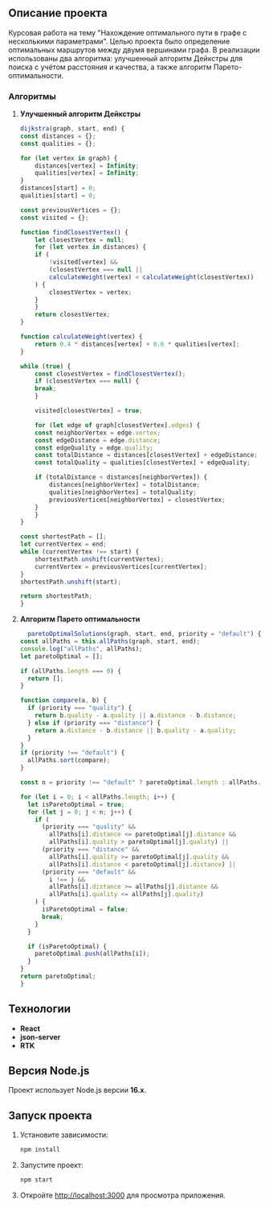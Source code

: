 ## Описание проекта

Курсовая работа на тему "Нахождение оптимального пути в графе с несколькими параметрами".
Целью проекта было определение оптимальных маршрутов между двумя вершинами графа. В реализации использованы два алгоритма: улучшенный алгоритм Дейкстры для поиска с учётом расстояния и качества, а также алгоритм Парето-оптимальности.

### Алгоритмы

1. **Улучшенный алгоритм Дейкстры**

   ```js
   dijkstra(graph, start, end) {
   const distances = {};
   const qualities = {};

   for (let vertex in graph) {
       distances[vertex] = Infinity;
       qualities[vertex] = Infinity;
   }
   distances[start] = 0;
   qualities[start] = 0;

   const previousVertices = {};
   const visited = {};

   function findClosestVertex() {
       let closestVertex = null;
       for (let vertex in distances) {
       if (
           !visited[vertex] &&
           (closestVertex === null ||
           calculateWeight(vertex) < calculateWeight(closestVertex))
       ) {
           closestVertex = vertex;
       }
       }
       return closestVertex;
   }

   function calculateWeight(vertex) {
       return 0.4 * distances[vertex] + 0.6 * qualities[vertex];
   }

   while (true) {
       const closestVertex = findClosestVertex();
       if (closestVertex === null) {
       break;
       }

       visited[closestVertex] = true;

       for (let edge of graph[closestVertex].edges) {
       const neighborVertex = edge.vertex;
       const edgeDistance = edge.distance;
       const edgeQuality = edge.quality;
       const totalDistance = distances[closestVertex] + edgeDistance;
       const totalQuality = qualities[closestVertex] + edgeQuality;

       if (totalDistance < distances[neighborVertex]) {
           distances[neighborVertex] = totalDistance;
           qualities[neighborVertex] = totalQuality;
           previousVertices[neighborVertex] = closestVertex;
       }
       }
   }

   const shortestPath = [];
   let currentVertex = end;
   while (currentVertex !== start) {
       shortestPath.unshift(currentVertex);
       currentVertex = previousVertices[currentVertex];
   }
   shortestPath.unshift(start);

   return shortestPath;
   }
   ```

2. **Алгоритм Парето оптимальности**

   ```js
     paretoOptimalSolutions(graph, start, end, priority = "default") {
   const allPaths = this.allPaths(graph, start, end);
   console.log("allPaths", allPaths);
   let paretoOptimal = [];

   if (allPaths.length === 0) {
     return [];
   }

   function compare(a, b) {
     if (priority === "quality") {
       return b.quality - a.quality || a.distance - b.distance;
     } else if (priority === "distance") {
       return a.distance - b.distance || b.quality - a.quality;
     }
   }
   if (priority !== "default") {
     allPaths.sort(compare);
   }

   const n = priority !== "default" ? paretoOptimal.length : allPaths.length;

   for (let i = 0; i < allPaths.length; i++) {
     let isParetoOptimal = true;
     for (let j = 0; j < n; j++) {
       if (
         (priority === "quality" &&
           allPaths[i].distance <= paretoOptimal[j].distance &&
           allPaths[i].quality > paretoOptimal[j].quality) ||
         (priority === "distance" &&
           allPaths[i].quality >= paretoOptimal[j].quality &&
           allPaths[i].distance < paretoOptimal[j].distance) ||
         (priority === "default" &&
           i !== j &&
           allPaths[i].distance >= allPaths[j].distance &&
           allPaths[i].quality <= allPaths[j].quality)
       ) {
         isParetoOptimal = false;
         break;
       }
     }

     if (isParetoOptimal) {
       paretoOptimal.push(allPaths[i]);
     }
   }
   return paretoOptimal;
   }
   ```

## Технологии

- **React**
- **json-server**
- **RTK**

## Версия Node.js

Проект использует Node.js версии **16.x**.

## Запуск проекта

1. Установите зависимости:

   ```bash
   npm install
   ```

2. Запустите проект:

   ```bash
   npm start
   ```

3. Откройте [http://localhost:3000](http://localhost:3000) для просмотра приложения.
